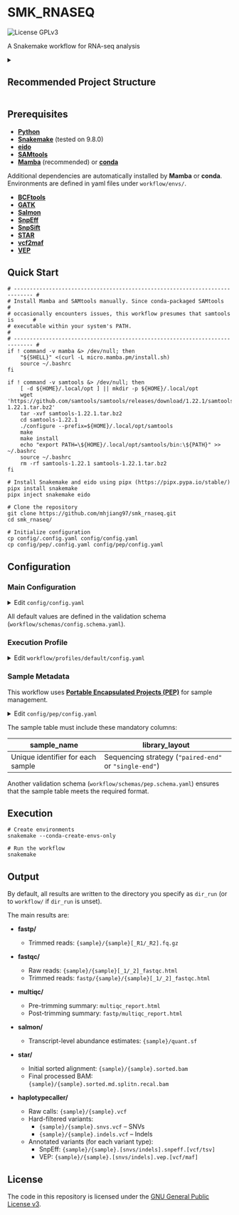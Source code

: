 <!-- markdownlint-configure-file {"no-inline-html": {"allowed_elements": ["code", "details", "h2", "summary"]}} -->

# SMK_RNASEQ

![License GPLv3](https://img.shields.io/badge/License-GPLv3-blue.svg)

A Snakemake workflow for RNA-seq analysis

<details>

<summary><h2>Recommended Project Structure</h2></summary>

```text
project/
├── analysis/
|   └── rnaseq/
|       └── ...                # Outputs of this workflow
├── code/
│   └── rnaseq/
│       └── smk_rnaseq/        # This workflow
├── data/
│   └── rnaseq/
│       ├── *.fq.gz            # Single-end reads
│       ├── *_R1.fq.gz         # Paired-end forward reads
│       └── *_R2.fq.gz         # Paired-end reverse reads
└── doc/
```

</details>

## Prerequisites

- [**Python**](https://www.python.org)
- [**Snakemake**](https://snakemake.github.io) (tested on 9.8.0)
- [**eido**](https://pep.databio.org/eido/)
- [**SAMtools**](https://www.htslib.org)
- [**Mamba**](https://mamba.readthedocs.io/en/latest/) (recommended) or [**conda**](https://docs.conda.io/projects/conda/en/stable/)

Additional dependencies are automatically installed by **Mamba** or **conda**. Environments are defined in yaml files under `workflow/envs/`.

- [**BCFtools**](http://samtools.github.io/bcftools/)
- [**GATK**](https://gatk.broadinstitute.org/hc/en-us)
- [**Salmon**](https://combine-lab.github.io/salmon/)
- [**SnpEff**](https://pcingola.github.io/)
- [**SnpSift**](https://pcingola.github.io/)
- [**STAR**](https://github.com/alexdobin/STAR)
- [**vcf2maf**](https://github.com/mskcc/vcf2maf)
- [**VEP**](https://www.ensembl.org/info/docs/tools/vep/index.html)

## Quick Start

```shell
# ---------------------------------------------------------------------------- #
# Install Mamba and SAMtools manually. Since conda-packaged SAMtools           #
# occasionally encounters issues, this workflow presumes that samtools is      #
# executable within your system's PATH.                                        #
# ---------------------------------------------------------------------------- #
if ! command -v mamba &> /dev/null; then
    "${SHELL}" <(curl -L micro.mamba.pm/install.sh)
    source ~/.bashrc
fi

if ! command -v samtools &> /dev/null; then
    [ -d ${HOME}/.local/opt ] || mkdir -p ${HOME}/.local/opt
    wget 'https://github.com/samtools/samtools/releases/download/1.22.1/samtools-1.22.1.tar.bz2'
    tar -xvf samtools-1.22.1.tar.bz2
    cd samtools-1.22.1
    ./configure --prefix=${HOME}/.local/opt/samtools
    make
    make install
    echo "export PATH=\${HOME}/.local/opt/samtools/bin:\${PATH}" >> ~/.bashrc
    source ~/.bashrc
    rm -rf samtools-1.22.1 samtools-1.22.1.tar.bz2
fi

# Install Snakemake and eido using pipx (https://pipx.pypa.io/stable/)
pipx install snakemake
pipx inject snakemake eido

# Clone the repository
git clone https://github.com/mhjiang97/smk_rnaseq.git
cd smk_rnaseq/

# Initialize configuration
cp config/.config.yaml config/config.yaml
cp config/pep/.config.yaml config/pep/config.yaml
```

## Configuration

### Main Configuration

<details>

<summary>Edit <code>config/config.yaml</code></summary>

```yaml
dir_run: /home/user/projects/project_a/analysis/rnaseq           # Output directory (Optional)
dir_data: /home/user/projects/project_a/data/rnaseq              # Directory for raw FASTQ files (Required)

mapper: star                                                     # Alignment tool (Default: "star")
quantifier: salmon                                               # Quantification tool (Default: "salmon")
annotators:                                                      # Variant annotation tools (Defaults: ["vep", "snpeff"])
  - vep
  - snpeff

species: homo_sapiens                                            # Species (Default: "homo_sapiens")
genome: GRCh38                                                   # Genome assembly (Default: "GRCh38")

index_salmon: /reference/salmon                                  # Salmon index (Required. If doesn't exist, it will be generated)
index_star: /reference/star_2.7.11b                              # STAR index (Required. If doesn't exist, it will be generated)

gtf: /reference/gtf/gencode.v44.annotation.gtf                   # GTF file (Required)
fasta: /reference/fasta/GRCh38.primary_assembly.genome.fa        # Genome FASTA file (Required)
fasta_transcriptome: /reference/fasta/gencode.v44.transcripts.fa # Transcriptome FASTA file (Required)

polymorphism_known:                                              # Known polymorphism VCF files used by GATK BaseRecalibrator (Required)
  - /reference/GATKBundle/dbsnp_146.hg38.vcf.gz
  - /reference/GATKBundle/beta/Homo_sapiens_assembly38.known_indels.vcf.gz
  - /reference/GATKBundle/Mills_and_1000G_gold_standard.indels.hg38.vcf.gz
  - /reference/GATKBundle/1000G_omni2.5.hg38.vcf.gz

dbsnp: /reference/GATKBundle/dbsnp_146.hg38.vcf.gz               # dbSNP VCF file used by HaplotypeCaller (Required)

check_annotations: false                                         # Whether to check VCF files annotated by VEP and SnpEff by counting lines (Default: false)
cache_vep: /home/user/.vep                                       # Cache directory for VEP
cache_snpeff: /doc/snpeff                                        # Cache directory for SnpEff
version_vep: 114                                                 # VEP cache version (Default: 114)
version_snpeff: "105"                                            # SnpEff cache version (Default: "105")

min_reads: 3                                                     # Minimum number of supporting reads (Default: 3)
min_coverage: 10                                                 # Minimum coverage required for a mutation site to be considered (Default: 10)

suffixes_fastq:                                                  # Suffixes for FASTQ files (Defaults: {paired-end: ["_R1.fq.gz", "_R2.fq.gz"], single-end: ".fq.gz"})
  paired-end:
    - "_R1.fq.gz"
    - "_R2.fq.gz"
  single-end: ".fq.gz"

clean_fq: true                                                   # Whether to run Fastp to trim raw FASTQ files (Default: true)
run_fastqc: true                                                 # Whether to run FastQC to generate quality control reports (Default: true)
run_multiqc: true                                                # Whether to run MultiQC to aggregate QC reports (Default: true)
```

</details>

All default values are defined in the validation schema (`workflow/schemas/config.schema.yaml`).

### Execution Profile

<details>

<summary>Edit <code>workflow/profiles/default/config.yaml</code></summary>

```yaml
software-deployment-method:
  - conda
printshellcmds: True
keep-incomplete: True
cores: 80
resources:
  mem_mb: 500000      # 500GB
set-threads:
  salmon: 4
  salmon_index: 10
  star: 10
  star_index: 10
  haplotypecaller: 10
  vep: 10
  fastp_paired_end: 4
  fastp_single_end: 4
  fastqc: 4
set-resources:
  star:
    mem_mb: 100000    # 100GB
  mark_duplicates:
    mem_mb: 50000     # 50GB
  split_n_cigar_reads:
    mem_mb: 100000    # 100GB
  base_recalibrator:
    mem_mb: 50000     # 50GB
  apply_bqsr:
    mem_mb: 50000     # 50GB
  haplotypecaller:
    mem_mb: 100000    # 100GB
  snpeff:
    mem_mb: 50000     # 50GB
```

</details>

### Sample Metadata

This workflow uses [**Portable Encapsulated Projects (PEP)**](https://pep.databio.org/) for sample management.

<details>

<summary>Edit <code>config/pep/config.yaml</code></summary>

```yaml
pep_version: 2.1.0
sample_table: samples.csv    # Path to the sample table (Required)
```

</details>

The sample table must include these mandatory columns:

| **sample_name**                   | **library_layout**                                     |
| --------------------------------- | ------------------------------------------------------ |
| Unique identifier for each sample | Sequencing strategy (`"paired-end"` or `"single-end"`) |

Another validation schema (`workflow/schemas/pep.schema.yaml`) ensures that the sample table meets the required format.

## Execution

```shell
# Create environments
snakemake --conda-create-envs-only

# Run the workflow
snakemake
```

## Output

By default, all results are written to the directory you specify as `dir_run` (or to `workflow/` if `dir_run` is unset).

The main results are:

- **fastp/**
  - Trimmed reads: `{sample}/{sample}[_R1/_R2].fq.gz`

- **fastqc/**
  - Raw reads: `{sample}/{sample}[_1/_2]_fastqc.html`
  - Trimmed reads: `fastp/{sample}/{sample}[_1/_2]_fastqc.html`

- **multiqc/**
  - Pre-trimming summary: `multiqc_report.html`
  - Post-trimming summary: `fastp/multiqc_report.html`

- **salmon/**
  - Transcript-level abundance estimates: `{sample}/quant.sf`

- **star/**
  - Initial sorted alignment: `{sample}/{sample}.sorted.bam`
  - Final processed BAM: `{sample}/{sample}.sorted.md.splitn.recal.bam`

- **haplotypecaller/**
  - Raw calls: `{sample}/{sample}.vcf`
  - Hard-filtered variants:
    - `{sample}/{sample}.snvs.vcf` – SNVs
    - `{sample}/{sample}.indels.vcf` – Indels
  - Annotated variants (for each variant type):
    - SnpEff: `{sample}/{sample}.[snvs/indels].snpeff.[vcf/tsv]`
    - VEP: `{sample}/{sample}.[snvs/indels].vep.[vcf/maf]`

## License

The code in this repository is licensed under the [GNU General Public License v3](http://www.gnu.org/licenses/gpl-3.0.html).
